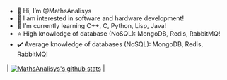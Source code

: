 - 👋 Hi, I’m @MathsAnalisys
- 👀 I am interested in software and hardware development!
- 🌱 I’m currently learning C++, C, Python, Lisp, Java!
- ⭐ High knowledge of database (NoSQL): MongoDB, Redis, RabbitMQ!
- ✔️ Average knowledge of databases (NoSQL): MongoDB, Redis, RabbitMQ!

| <a href="https://github.com/MathsAnalisys/github-readme-stats"><img align="center" src="https://github-readme-stats.vercel.app/api?username=MathsAnalisys&show_icons=true&include_all_commits=true&theme=buefy&hide_border=true" alt="MathsAnalisys's github stats" /></a> | <a href="https://github.com/MathsAnalisys/github-readme-stats">
